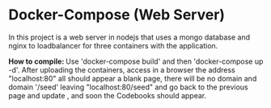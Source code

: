# Docker-Compose (Web Server)

In this project is a web server in nodejs that uses a mongo database and nginx to loadbalancer for three containers with the application.

<b> How to compile: </b> Use 'docker-compose build' and then 'docker-compose up -d'. After uploading the containers, access in a browser the address "localhost:80" all should appear a blank page, there will be no domain and domain '/seed' leaving "localhost:80/seed" and go back to the previous page and update , and soon the Codebooks should appear.
